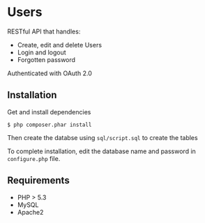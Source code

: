 Users
=====

RESTful API that handles:
* Create, edit and delete Users
* Login and logout
* Forgotten password

Authenticated with OAuth 2.0

Installation
------------

Get and install dependencies

```
$ php composer.phar install
```

Then create the databse using `sql/script.sql` to create the tables

To complete installation, edit the database name and password in `configure.php` file.

Requirements
------------

* PHP > 5.3
* MySQL
* Apache2